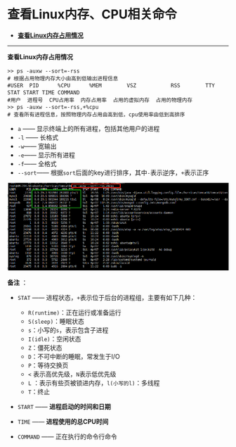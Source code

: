 # <a name="top">查看Linux内存、CPU相关命令</a>



+ <a href="#mem_top" >**查看Linux内存占用情况**</a>





-----

<a name="mem_top" >**查看Linux内存占用情况**</a>



```shell
>> ps -auxw --sort=-rss
# 根据占用物理内存大小由高到低输出进程信息
#USER  PID      %CPU      %MEM     	  VSZ   		RSS 	   TTY STAT START TIME COMMAND
#用户  进程号  CPU占用率  内存占用率  占用的虚拟内存  占用的物理内存  
>> ps -auxw --sort=-rss,+%cpu
# 查看所有进程信息，按照物理内存占用由高到低，cpu使用率由低到高排序
```


+ `a` —— 显示终端上的所有进程，包括其他用户的进程
+ `-l` —— 长格式
+ `-w`—— 宽输出
+ `-e`—— 显示所有进程
+ `-f`—— 全格式
+ `--sort`—— 根据`sort`后面的key进行排序，其中`-`表示逆序，`+`表示正序

![](https://github.com/HurricanGod/Home/blob/master/linux/img/ps-auxw.png)

**备注** ：

+ `STAT` —— 进程状态，`+`表示位于后台的进程组，主要有如下几种：
  + `R(runtime)`：正在运行或准备运行
  + `S(sleep)`：睡眠状态
  + `s`：小写的`s`，表示包含子进程
  + `I(idle)`：空闲状态
  + `Z`：僵死状态
  + `D`：不可中断的睡眠，常发生于I/O
  + `P`：等待交换页
  + `<` 表示高优先级，`N`表示低优先级
  + `L` ：表示有些页被锁进内存，`l(小写的l)`：多线程
  + `T`：终止
+ `START` —— **进程启动的时间和日期**
+ `TIME` —— **进程使用的总CPU时间**


+ `COMMAND` —— 正在执行的命令行命令
